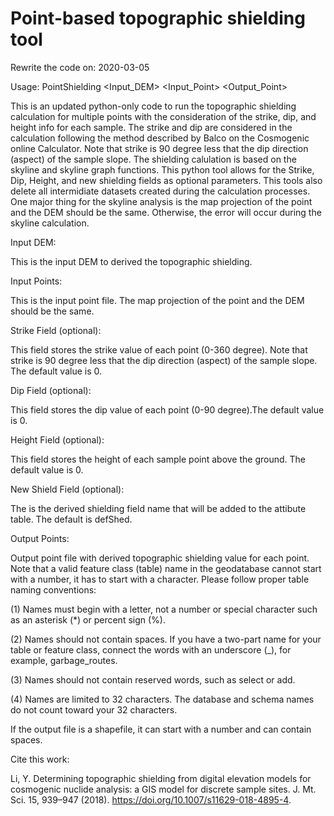 # Point-based topographic shielding tool

Rewrite the code on: 2020-03-05

Usage: PointShielding <Input_DEM> <Input_Point> <StrikeField> <DipField> <HeightField> <ShieldField> <Output_Point>  

This is an updated python-only code to run the topographic shielding calculation for multiple points with the consideration of the strike, dip, and height info for each sample. The strike and dip are considered in the calculation following the method described by Balco on the Cosmogenic online Calculator. Note that strike is 90 degree less that the dip direction (aspect) of the sample slope. The shielding calulation is based on the skyline and skyline graph functions. This python tool allows for the Strike, Dip, Height, and new shielding fields as optional parameters. This tools also delete all intermidiate datasets created during the calculation processes. One major thing for the skyline analysis is the map projection of the point and the DEM should be the same. Otherwise, the error will occur during the skyline calculation. 


Input DEM:

This is the input DEM to derived the topographic shielding.


Input Points:

This is the input point file. The map projection of the point and the DEM should be the same.


Strike Field (optional):

This field stores the strike value of each point (0-360 degree). Note that strike is 90 degree less that the dip direction (aspect) of the sample slope. The default value is 0.


Dip Field (optional):

This field stores the dip value of each point (0-90 degree).The default value is 0.


Height Field (optional):

This field stores the height of each sample point above the ground. The default value is 0.


New Shield Field (optional):

The is the derived shielding field name that will be added to the attibute table. The default is defShed.


Output Points:

Output point file with derived topographic shielding value for each point. Note that a valid feature class (table) name in the geodatabase cannot start with a number, it has to start with a character. Please follow proper table naming conventions: 

(1) Names must begin with a letter, not a number or special character such as an asterisk (*) or percent sign (%). 

(2) Names should not contain spaces. If you have a two-part name for your table or feature class, connect the words with an underscore (_), for example, garbage_routes. 

(3) Names should not contain reserved words, such as select or add. 

(4) Names are limited to 32 characters. The database and schema names do not count toward your 32 characters.

If the output file is a shapefile, it can start with a number and can contain spaces.


Cite this work:

Li, Y. Determining topographic shielding from digital elevation models for cosmogenic nuclide analysis: a GIS model for discrete sample sites. J. Mt. Sci. 15, 939–947 (2018). https://doi.org/10.1007/s11629-018-4895-4.
